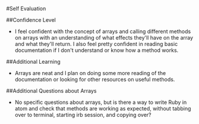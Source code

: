 #Self Evaluation

##Confidence Level

 - I feel confident with the concept of arrays and calling different methods on arrays with an understanding of what effects they'll have on the array and what they'll return. I also feel pretty confident in reading basic documentation if I don't understand or know how a method works.

##Additional Learning

 - Arrays are neat and I plan on doing some more reading of the documentation or looking for other resources on useful methods.

##Additional Questions about Arrays

 - No specific questions about arrays, but is there a way to write Ruby in atom and check that methods are working as expected, without tabbing over to terminal, starting irb session, and copying over?
